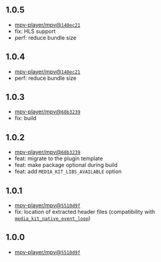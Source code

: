## 1.0.5

- [mpv-player/mpv@`140ec21`](https://github.com/mpv-player/mpv/commit/140ec21c89d671d392877a7f3b91d67e7d7b9239)
- fix: HLS support
- perf: reduce bundle size

## 1.0.4

- [mpv-player/mpv@`140ec21`](https://github.com/mpv-player/mpv/commit/140ec21c89d671d392877a7f3b91d67e7d7b9239)
- perf: reduce bundle size

## 1.0.3

- [mpv-player/mpv@`68b3239`](https://github.com/mpv-player/mpv/commit/68b3239b523cd75ba0a12f680ac7bc77e5647d40)
- fix: build

## 1.0.2

- [mpv-player/mpv@`68b3239`](https://github.com/mpv-player/mpv/commit/68b3239b523cd75ba0a12f680ac7bc77e5647d40)
- feat: migrate to the plugin template
- feat: make package optional during build
- feat: add `MEDIA_KIT_LIBS_AVAILABLE` option

## 1.0.1

- [mpv-player/mpv@`5510d9f`](https://github.com/mpv-player/mpv/commit/5510d9f6632c009c398ce48a4d5a89c7f95efc96)
- fix: location of extracted header files (compatibility with [`media_kit_native_event_loop`](https://github.com/media-kit/media-kit/tree/main/media_kit_native_event_loop))

## 1.0.0

- [mpv-player/mpv@`5510d9f`](https://github.com/mpv-player/mpv/commit/5510d9f6632c009c398ce48a4d5a89c7f95efc96)

